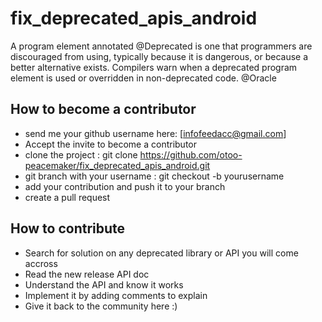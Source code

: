 # fix_deprecated_apis_android
A program element annotated @Deprecated is one that programmers are discouraged from using, typically because it is dangerous, or because a better alternative exists. Compilers warn when a deprecated program element is used or overridden in non-deprecated code.
@Oracle

## How to become a contributor
- send me your github username here: [infofeedacc@gmail.com]
- Accept the invite to become a contributor
- clone the project : git clone https://github.com/otoo-peacemaker/fix_deprecated_apis_android.git
- git branch with your username : git checkout -b yourusername
- add your contribution and push it to your branch
- create a pull request

## How to contribute
- Search for solution on any deprecated library or API you will come accross
- Read the new release API doc
- Understand the API and know it works
- Implement it by adding comments to explain
- Give it back to the community here :)

